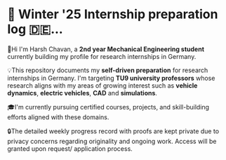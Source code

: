   # 🧭 Winter '25 Internship preparation log 🇩🇪...

📌Hi I'm Harsh Chavan, a **2nd year Mechanical Engineering student** currently building my profile for research internships in Germany.

💡This repository documents my **self-driven preparation** for research internships in Germany.
I'm targeting **TU9 university professors** whose research aligns with my areas of growing interest such as **vehicle dynamics**, **electric vehicles**, **CAD** and **simulations**.

🎓I'm currently pursuing certified courses, projects, and skill-building efforts aligned with these domains.

🔒The detailed weekly progress record with proofs are kept private due to privacy concerns regarding originality and ongoing work.
Access will be granted upon request/ application process.

   
<!---
harsh-progress-git/harsh-progress-git is a ✨ special ✨ repository because its `README.md` (this file) appears on your GitHub profile.
You can click the Preview link to take a look at your changes.
--->
